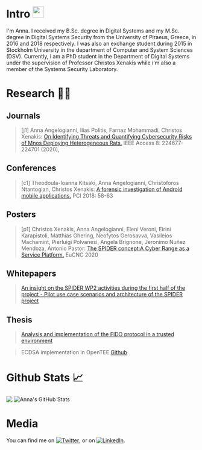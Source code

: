 # Intro <img src="https://raw.githubusercontent.com/MartinHeinz/MartinHeinz/master/wave.gif" width="30px">
I'm Anna. I received my B.Sc. degree in Digital Systems and my M.Sc. degree in Digital Systems Security from the University of Piraeus, Greece, in 2016 and 2018 respectively. I was also an exchange student during 2015 in Stockholm University in the department of Computer and System Sciences (DSV).  Currently, i am a PhD student in the Department of Digital Systems under the supervision of Professor Christos Xenakis while i'm also a member of the Systems Security Laboratory.


# Research :student:

## Journals
> [j1] Anna Angelogianni, Ilias Politis, Farnaz Mohammadi, Christos Xenakis: [On Identifying Threats and Quantifying Cybersecurity Risks of Mnos Deploying Heterogeneous Rats.](https://ieeexplore.ieee.org/abstract/document/9296264) IEEE Access 8: 224677-224701 (2020), 

## Conferences
> [c1] Theodoula-Ioanna Kitsaki, Anna Angelogianni, Christoforos Ntantogian, Christos Xenakis: [A forensic investigation of Android mobile applications.](https://dl.acm.org/doi/abs/10.1145/3291533.3291573) PCI 2018: 58-63 

## Posters
> [p1] Christos Xenakis, Anna Angelogianni, Eleni Veroni, Eirini Karapistoli, Matthias Ghering, Neofytos Gerosavva, Vasileios Machamint, Pierluigi Polvanesi, Angela Brignone, Jeronimo Nuñez Mendoza, Antonio Pastor: [The SPIDER concept:A Cyber Range as a Service Platform.](https://zenodo.org/record/4030473#.YB2s7o8zZbU) EuCNC 2020 

## Whitepapers
> [An insight on the SPIDER WP2 activities during the first half of the project - Pilot use case scenarios and architecture of the SPIDER project](https://spider-h2020.eu/wp-content/uploads/2021/01/SPIDER-%E2%80%93-WHITEPAPER-1.pdf)

## Thesis
> [Analysis and implementation of the FIDO protocol in a trusted environment](http://dione.lib.unipi.gr/xmlui/handle/unipi/11387?locale-attribute=en)

> ECDSA implementation in OpenTEE [Github](https://github.com/AnnaAnge/ECDSA_OpenTEE)


# Github Stats :chart_with_upwards_trend:	
<img align="center" src="https://github-readme-stats.vercel.app/api/top-langs/?username=AnnaAnge&theme=slateorange" />




<img align="center" src="https://github-readme-stats.vercel.app/api?username=AnnaAnge&theme=slateorange" alt="Anna's GitHub Stats" />

# Media
<!-- Actual text -->

You can find me on [![Twitter][1.2]][1], or on [![LinkedIn][2.2]][2].

<!-- Icons -->

[1.2]: http://i.imgur.com/wWzX9uB.png (twitter icon without padding)
[2.2]: https://raw.githubusercontent.com/MartinHeinz/MartinHeinz/master/linkedin-3-16.png (LinkedIn icon without padding)

<!-- Links to your social media accounts -->

[1]: https://twitter.com/annaangelog
[2]: https://www.linkedin.com/in/anna-angelogianni/

